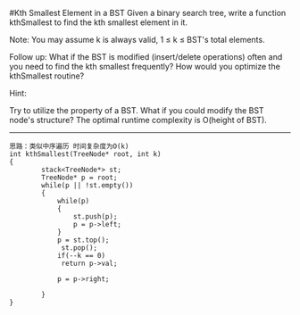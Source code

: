 #Kth Smallest Element in a BST
Given a binary search tree, write a function kthSmallest to find the kth smallest element in it.

Note: 
You may assume k is always valid, 1 ≤ k ≤ BST's total elements.

Follow up:
What if the BST is modified (insert/delete operations) often and you need to find the kth smallest frequently? How would you optimize the kthSmallest routine?

Hint:

Try to utilize the property of a BST.
What if you could modify the BST node's structure?
The optimal runtime complexity is O(height of BST).



---


```
思路：类似中序遍历 时间复杂度为O(k)
int kthSmallest(TreeNode* root, int k) 
{
        stack<TreeNode*> st;
        TreeNode* p = root;
        while(p || !st.empty())
        {
            while(p)
            {
                st.push(p);
                p = p->left;
            }
            p = st.top();
             st.pop();
            if(--k == 0)
             return p->val;
             
            p = p->right;
            
        }
}
```